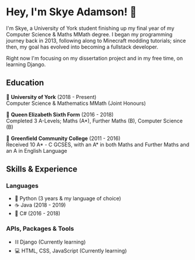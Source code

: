 # Hey, I'm Skye Adamson! 👋
I'm Skye, a University of York student finishing up my final year of my Computer Science & Maths MMath degree. I began my programming journey back in 2013, following along to Minecraft modding tutorials; since then, my goal has evolved into becoming a fullstack developer. 

Right now I'm focusing on my dissertation project and in my free time, on learning Django. 

## Education
🏫 **University of York** (2018 - Present)  
Computer Science & Mathematics MMath (Joint Honours)  

👑 **Queen Elizabeth Sixth Form** (2016 - 2018)  
Completed 3 A-Levels; Maths (A*), Further Maths (B), Computer Science (B)  

🌳 **Greenfield Community College** (2011 - 2016)  
Received 10 A* - C GCSES, with an A* in both Maths and Further Maths and an A in English Language  

## Skills & Experience
### Languages
- 🐍 Python (3 years & my language of choice)
- ☕ Java (2018 - 2019)
- 📝 C# (2016 - 2018)

### APIs, Packages & Tools
- ⛓ Django (Currently learning)
- 💻 HTML, CSS, JavaScript (Currently learning)

<!---
SkyeAdamson/SkyeAdamson is a ✨ special ✨ repository because its `README.md` (this file) appears on your GitHub profile.
You can click the Preview link to take a look at your changes.
--->
